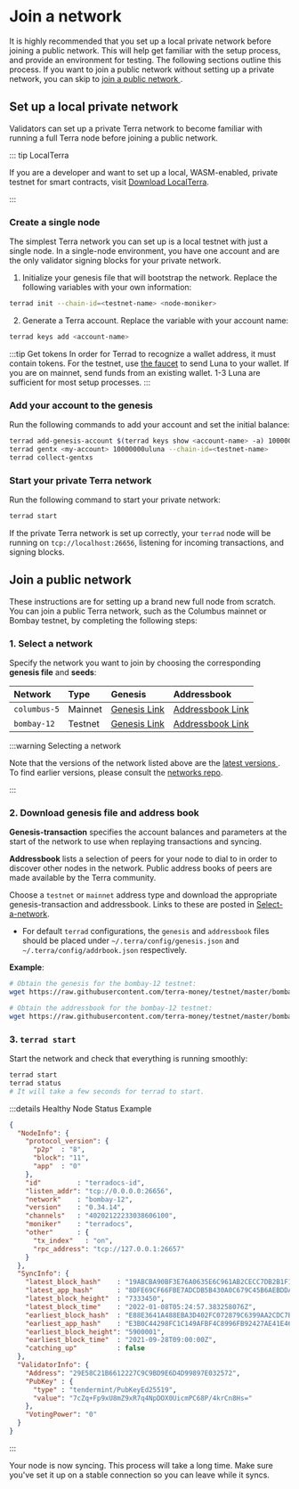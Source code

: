 # Join a network

It is highly recommended that you set up a local private network before joining a public network. This will help get familiar with the setup process, and provide an environment for testing. The following sections outline this process. If you want to join a public network without setting up a private network, you can skip to [join a public network ](#join-a-public-network).

## Set up a local private network

Validators can set up a private Terra network to become familiar with running a full Terra node before joining a public network.

::: tip LocalTerra

If you are a developer and want to set up a local, WASM-enabled, private testnet for smart contracts, visit [Download LocalTerra](/Tutorials/Smart-contracts/Set-up-local-environment.html#download-localterra).

:::

### Create a single node

The simplest Terra network you can set up is a local testnet with just a single node. In a single-node environment, you have one account and are the only validator signing blocks for your private network.

1. Initialize your genesis file that will bootstrap the network. Replace the following variables with your own information:

```bash
terrad init --chain-id=<testnet-name> <node-moniker>
```

2. Generate a Terra account. Replace the variable with your account name:

```bash
terrad keys add <account-name>
```

:::tip Get tokens
In order for Terrad to recognize a wallet address, it must contain tokens. For the testnet, use [the faucet](https://faucet.terra.money/) to send Luna to your wallet. If you are on mainnet, send funds from an existing wallet. 1-3 Luna are sufficient for most setup processes.
:::

### Add your account to the genesis

Run the following commands to add your account and set the initial balance:

```bash
terrad add-genesis-account $(terrad keys show <account-name> -a) 100000000uluna,1000usd
terrad gentx <my-account> 10000000uluna --chain-id=<testnet-name>
terrad collect-gentxs
```

### Start your private Terra network

Run the following command to start your private network:

```bash
terrad start
```

If the private Terra network is set up correctly, your `terrad` node will be running on `tcp://localhost:26656`, listening for incoming transactions, and signing blocks.

## Join a public network

These instructions are for setting up a brand new full node from scratch. You can join a public Terra network, such as the Columbus mainnet or Bombay testnet, by completing the following steps:


### 1. Select a network

Specify the network you want to join by choosing the corresponding **genesis file** and **seeds**:

| Network      | Type | Genesis|Addressbook|
| :--- | :--- | :--- | :--- |
| `columbus-5` | Mainnet      |[Genesis Link](https://columbus-genesis.s3.ap-northeast-1.amazonaws.com/columbus-5-genesis.json)| [Addressbook Link](https://network.terra.dev/addrbook.json)|
| `bombay-12`  | Testnet      |[Genesis Link](https://raw.githubusercontent.com/terra-money/testnet/master/bombay-12/genesis.json)|[ Addressbook Link ](https://raw.githubusercontent.com/terra-money/testnet/master/bombay-12/addrbook.json)|


:::warning Selecting a network

Note that the versions of the network listed above are the [ latest versions ](https://github.com/terra-money/testnet/tree/master#latest-networks). To find earlier versions, please consult the [networks repo](https://github.com/terra-money/testnet).

:::


### 2. Download genesis file and address book

**Genesis-transaction** specifies the account balances and parameters at the start of the network to use when replaying transactions and syncing.

**Addressbook** lists a selection of peers for your node to dial to in order to discover other nodes in the network. Public address books of peers are made available by the Terra community.

Choose a `testnet` or `mainnet` address type and download the appropriate genesis-transaction and addressbook. Links to these are posted in [Select-a-network](#1.-select-a-network).

- For default `terrad` configurations, the `genesis` and `addressbook` files should be placed under `~/.terra/config/genesis.json` and `~/.terra/config/addrbook.json` respectively.

**Example**:

```bash
# Obtain the genesis for the bombay-12 testnet:
wget https://raw.githubusercontent.com/terra-money/testnet/master/bombay-12/genesis.json -I ~/.terra/config/genesis.json

# Obtain the addressbook for the bombay-12 testnet:
wget https://raw.githubusercontent.com/terra-money/testnet/master/bombay-12/addrbook.json -O ~/.terra/config/addrbook.json
```

### 3. `terrad start`

Start the network and check that everything is running smoothly:

```bash
terrad start
terrad status
# It will take a few seconds for terrad to start.
```
:::details Healthy Node Status Example

```json
{
  "NodeInfo": {
    "protocol_version": {
      "p2p"  : "8",
      "block": "11",
      "app"  : "0"
    },
    "id"         : "terradocs-id",
    "listen_addr": "tcp://0.0.0.0:26656",
    "network"    : "bombay-12",
    "version"    : "0.34.14",
    "channels"   : "40202122233038606100",
    "moniker"    : "terradocs",
    "other"      : {
      "tx_index"   : "on",
      "rpc_address": "tcp://127.0.0.1:26657"
    }
  },
  "SyncInfo": {
    "latest_block_hash"    : "19ABCBA90BF3E76A0635E6C961AB2CECC7DB2B1F1338057DB334568128E0776E",
    "latest_app_hash"      : "8DFE69CF66FBE7ADCDB5B430A0C679C45B6AEBDDAE23835ABDC4ACBC704F7525",
    "latest_block_height"  : "7333450",
    "latest_block_time"    : "2022-01-08T05:24:57.383258076Z",
    "earliest_block_hash"  : "E88E3641A488EBA3D402FC072879C6399AA2CDC7B6CC5A3061E5A64D9FFD3BDE",
    "earliest_app_hash"    : "E3B0C44298FC1C149AFBF4C8996FB92427AE41E4649B934CA495991B7852B855",
    "earliest_block_height": "5900001",
    "earliest_block_time"  : "2021-09-28T09:00:00Z",
    "catching_up"          : false                         
  },
  "ValidatorInfo": {
    "Address": "29E58C21B6612227C9C9BD9E6D4D99897E032572",
    "PubKey" : {
      "type" : "tendermint/PubKeyEd25519",
      "value": "7cZq+Fp9xU8mZ9xR7q4NpDOX0UicmPC68P/4krCn8Hs="
    },
    "VotingPower": "0"
  }
}
```
:::

Your node is now syncing. This process will take a long time. Make sure you've set it up on a stable connection so you can leave while it syncs.
